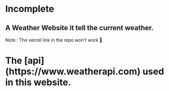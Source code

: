 # Incomplete

<h2>A Weather Website it tell the current weather.</h2>

Note : The vercel link in the repo won't work 🚨

<h1>The [api](https://www.weatherapi.com) used in this website.</h1> 
